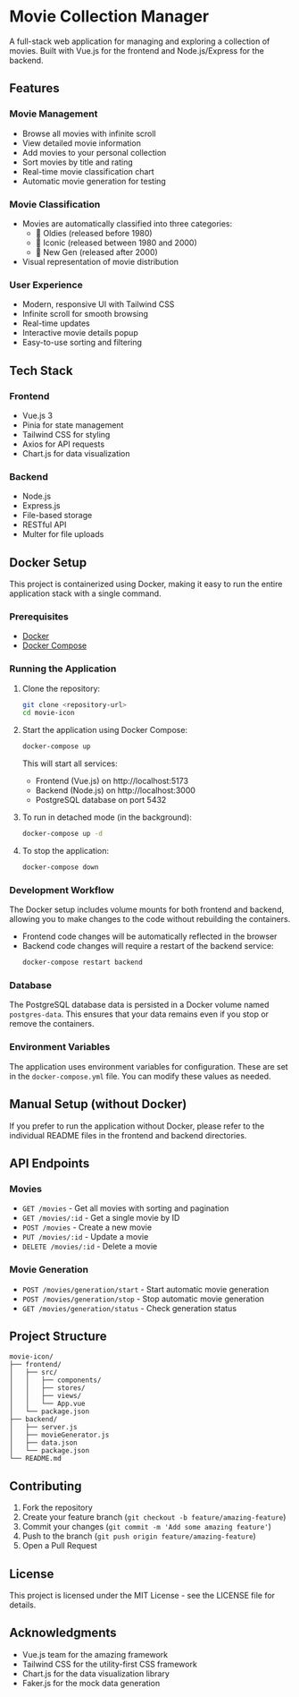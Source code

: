 # Movie Collection Manager

A full-stack web application for managing and exploring a collection of movies. Built with Vue.js for the frontend and Node.js/Express for the backend.

## Features

### Movie Management

- Browse all movies with infinite scroll
- View detailed movie information
- Add movies to your personal collection
- Sort movies by title and rating
- Real-time movie classification chart
- Automatic movie generation for testing

### Movie Classification

- Movies are automatically classified into three categories:
  - 👴 Oldies (released before 1980)
  - 👨 Iconic (released between 1980 and 2000)
  - 👶 New Gen (released after 2000)
- Visual representation of movie distribution

### User Experience

- Modern, responsive UI with Tailwind CSS
- Infinite scroll for smooth browsing
- Real-time updates
- Interactive movie details popup
- Easy-to-use sorting and filtering

## Tech Stack

### Frontend

- Vue.js 3
- Pinia for state management
- Tailwind CSS for styling
- Axios for API requests
- Chart.js for data visualization

### Backend

- Node.js
- Express.js
- File-based storage
- RESTful API
- Multer for file uploads

## Docker Setup

This project is containerized using Docker, making it easy to run the entire application stack with a single command.

### Prerequisites

- [Docker](https://www.docker.com/get-started)
- [Docker Compose](https://docs.docker.com/compose/install/)

### Running the Application

1. Clone the repository:
   ```bash
   git clone <repository-url>
   cd movie-icon
   ```

2. Start the application using Docker Compose:
   ```bash
   docker-compose up
   ```

   This will start all services:
   - Frontend (Vue.js) on http://localhost:5173
   - Backend (Node.js) on http://localhost:3000
   - PostgreSQL database on port 5432

3. To run in detached mode (in the background):
   ```bash
   docker-compose up -d
   ```

4. To stop the application:
   ```bash
   docker-compose down
   ```

### Development Workflow

The Docker setup includes volume mounts for both frontend and backend, allowing you to make changes to the code without rebuilding the containers.

- Frontend code changes will be automatically reflected in the browser
- Backend code changes will require a restart of the backend service:
  ```bash
  docker-compose restart backend
  ```

### Database

The PostgreSQL database data is persisted in a Docker volume named `postgres-data`. This ensures that your data remains even if you stop or remove the containers.

### Environment Variables

The application uses environment variables for configuration. These are set in the `docker-compose.yml` file. You can modify these values as needed.

## Manual Setup (without Docker)

If you prefer to run the application without Docker, please refer to the individual README files in the frontend and backend directories.

## API Endpoints

### Movies

- `GET /movies` - Get all movies with sorting and pagination
- `GET /movies/:id` - Get a single movie by ID
- `POST /movies` - Create a new movie
- `PUT /movies/:id` - Update a movie
- `DELETE /movies/:id` - Delete a movie

### Movie Generation

- `POST /movies/generation/start` - Start automatic movie generation
- `POST /movies/generation/stop` - Stop automatic movie generation
- `GET /movies/generation/status` - Check generation status

## Project Structure

```
movie-icon/
├── frontend/
│   ├── src/
│   │   ├── components/
│   │   ├── stores/
│   │   ├── views/
│   │   └── App.vue
│   └── package.json
├── backend/
│   ├── server.js
│   ├── movieGenerator.js
│   ├── data.json
│   └── package.json
└── README.md
```

## Contributing

1. Fork the repository
2. Create your feature branch (`git checkout -b feature/amazing-feature`)
3. Commit your changes (`git commit -m 'Add some amazing feature'`)
4. Push to the branch (`git push origin feature/amazing-feature`)
5. Open a Pull Request

## License

This project is licensed under the MIT License - see the LICENSE file for details.

## Acknowledgments

- Vue.js team for the amazing framework
- Tailwind CSS for the utility-first CSS framework
- Chart.js for the data visualization library
- Faker.js for the mock data generation
